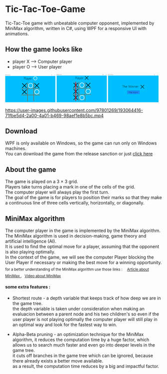 # Tic-Tac-Toe-Game
Tic-Tac-Toe game with unbeatable computer opponent, implemented by MiniMax algorithm, written in C#, using WPF for a responsive UI with animations.


## How the game looks like 
- player X -->  Computer player  
- player O -->  User player 
 
  
<p float="left">
  <img src="Screenshots/Screenshot (3).png" width = "32%" />
  <img src="Screenshots/Screenshot (4).png" width = "32%" />
  <img src="Screenshots/Screenshot (5).png" width = "32%" />
</p>

https://user-images.githubusercontent.com/97801269/193064416-71fbe5d4-2a00-4a01-b469-98aef1e8b5bc.mp4

## Download
WPF is only available on Windows, so the game can run only on Windows machines.  
  You can download the game from the release sanction or just [click here](https://github.com/Galamrani/Tic-Tac-Toe-Game/releases)
  
  
## About the game
The game is played on a 3 × 3 grid.  
  Players take turns placing a mark in one of the cells of the grid.  
    The computer player will always play the first turn.  
      The goal of the game is for players to position their marks so that they make a continuous line of three cells vertically, horizontally, or diagonally.  

## MiniMax algorithm
The computer player in the game is implemented by the MiniMax algorithm.  
  The MiniMax algorithm is used in decision-making, game theory and artificial intelligence (AI).  
  It is used to find the optimal move for a player, assuming that the opponent is also playing optimally.  
    In the context of the game, we will see the computer Player blocking the User Player if necessary or making the best move for a winning opportunity.  
      <sub>
  for a better understanding of the MiniMax algorithm use those links : &emsp;[Article about MiniMax ](https://www.neverstopbuilding.com/blog/minimax), &ensp;[Video about MiniMax ](https://www.youtube.com/watch?v=l-hh51ncgDI&t=553s)

 </sub> 


#### some extra features :  
  
*  Shortest route - a depth variable that keeps track of how deep we are in the game tree.  
     the depth variable is taken under consideration when making an evaluacion between a parent node and his two children's 
       so even if the user player is not playing optimally the computer player will still play in an optimal way and look for the fastest way to win.  
         

*  Alpha-Beta pruning - an optimization technique for the MiniMax algorithm, it reduces the computation time by a huge factor, which allows us to search much faster and even go into deeper levels in the game tree.  
       it cuts off branches in the game tree which can be ignored, because there already exists a better move available.  
          as a result, the computation time reduces by a big and impactful factor.
